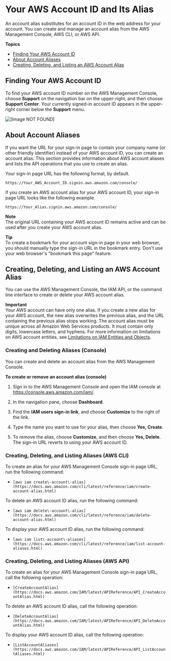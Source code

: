# Your AWS Account ID and Its Alias<a name="console_account-alias"></a>

An account alias substitutes for an account ID in the web address for your account\. You can create and manage an account alias from the AWS Management Console, AWS CLI, or AWS API\.

**Topics**
+ [Finding Your AWS Account ID](#FindingYourAWSId)
+ [About Account Aliases](#AboutAccountAlias)
+ [Creating, Deleting, and Listing an AWS Account Alias](#CreateAccountAlias)

## Finding Your AWS Account ID<a name="FindingYourAWSId"></a>

To find your AWS account ID number on the AWS Management Console, choose **Support** on the navigation bar on the upper\-right, and then choose **Support Center**\. Your currently signed\-in account ID appears in the upper\-right corner below the **Support** menu\.

![\[Image NOT FOUND\]](http://docs.aws.amazon.com/IAM/latest/UserGuide/images/account-id-support-center.console.png)

## About Account Aliases<a name="AboutAccountAlias"></a>

If you want the URL for your sign\-in page to contain your company name \(or other friendly identifier\) instead of your AWS account ID, you can create an account alias\. This section provides information about AWS account aliases and lists the API operations that you use to create an alias\.

Your sign\-in page URL has the following format, by default\.

```
https://Your_AWS_Account_ID.signin.aws.amazon.com/console/
```

If you create an AWS account alias for your AWS account ID, your sign\-in page URL looks like the following example\. 

```
https://Your_Alias.signin.aws.amazon.com/console/
```

**Note**  
The original URL containing your AWS account ID remains active and can be used after you create your AWS account alias\.

**Tip**  
To create a bookmark for your account sign\-in page in your web browser, you should manually type the sign\-in URL in the bookmark entry\. Don't use your web browser's "bookmark this page" feature\. 

## Creating, Deleting, and Listing an AWS Account Alias<a name="CreateAccountAlias"></a>

You can use the AWS Management Console, the IAM API, or the command line interface to create or delete your AWS account alias\.

**Important**  
Your AWS account can have only one alias\. If you create a new alias for your AWS account, the new alias overwrites the previous alias, and the URL containing the previous alias stops working\.
The account alias must be unique across all Amazon Web Services products\. It must contain only digits, lowercase letters, and hyphens\. For more information on limitations on AWS account entities, see [Limitations on IAM Entities and Objects](reference_iam-limits.md)\.

### Creating and Deleting Aliases \(Console\)<a name="CreateAlias_Console"></a>

You can create and delete an account alias from the AWS Management Console\.

**To create or remove an account alias \(console\)**

1. Sign in to the AWS Management Console and open the IAM console at [https://console\.aws\.amazon\.com/iam/](https://console.aws.amazon.com/iam/)\.

1. In the navigation pane, choose **Dashboard**\.

1. Find the **IAM users sign\-in link**, and choose **Customize** to the right of the link\.

1. Type the name you want to use for your alias, then choose **Yes, Create**\.

1. To remove the alias, choose **Customize**, and then choose **Yes, Delete**\. The sign\-in URL reverts to using your AWS account ID\.

### Creating, Deleting, and Listing Aliases \(AWS CLI\)<a name="CreateAlias_APICLI"></a>

To create an alias for your AWS Management Console sign\-in page URL, run the following command:
+ `[aws iam create\-account\-alias](https://docs.aws.amazon.com/cli/latest/reference/iam/create-account-alias.html)`

To delete an AWS account ID alias, run the following command:
+ `[aws iam delete\-account\-alias](https://docs.aws.amazon.com/cli/latest/reference/iam/delete-account-alias.html)`

To display your AWS account ID alias, run the following command: 
+ `[aws iam list\-account\-aliases](https://docs.aws.amazon.com/cli/latest/reference/iam/list-account-aliases.html)`

### Creating, Deleting, and Listing Aliases \(AWS API\)<a name="CreateAlias_API"></a>

To create an alias for your AWS Management Console sign\-in page URL, call the following operation:
+ `[CreateAccountAlias](https://docs.aws.amazon.com/IAM/latest/APIReference/API_CreateAccountAlias.html)` 

To delete an AWS account ID alias, call the following operation:
+ `[DeleteAccountAlias](https://docs.aws.amazon.com/IAM/latest/APIReference/API_DeleteAccountAlias.html)` 

To display your AWS account ID alias, call the following operation:
+ `[ListAccountAliases](https://docs.aws.amazon.com/IAM/latest/APIReference/API_ListAccountAliases.html)` 